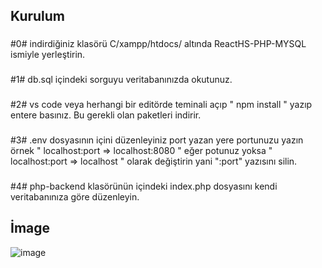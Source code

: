 ## Kurulum 

###
#0# indirdiğiniz klasörü C/xampp/htdocs/ altında ReactHS-PHP-MYSQL ismiyle yerleştirin.
###

###
#1# db.sql içindeki sorguyu veritabanınızda okutunuz.
###

###
#2# vs code veya herhangi bir editörde teminali açıp " npm install " yazıp entere basınız. Bu gerekli olan paketleri indirir.
###

###
#3# .env dosyasının içini düzenleyiniz port yazan yere portunuzu yazın örnek " localhost:port => localhost:8080 " eğer potunuz yoksa " localhost:port => localhost " olarak değiştirin yani ":port" yazısını silin.

###
#4# php-backend klasörünün içindeki index.php dosyasını kendi veritabanınıza göre düzenleyin.
###

## İmage
![image](https://user-images.githubusercontent.com/119454329/204661170-93474bc3-b092-40c3-9154-e1fd19417eb5.png)
